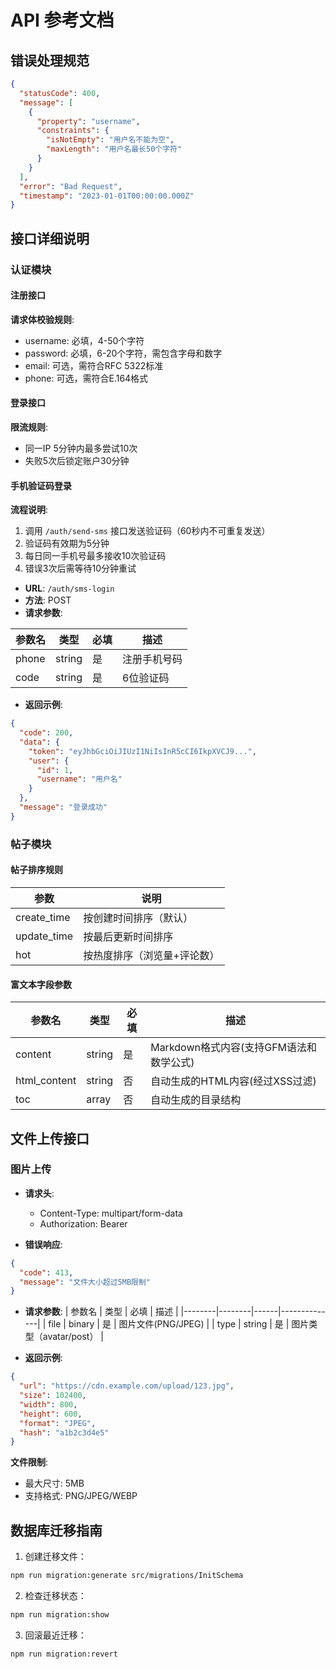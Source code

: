 # API 参考文档

## 错误处理规范

```json
{
  "statusCode": 400,
  "message": [
    {
      "property": "username",
      "constraints": {
        "isNotEmpty": "用户名不能为空",
        "maxLength": "用户名最长50个字符"
      }
    }
  ],
  "error": "Bad Request",
  "timestamp": "2023-01-01T00:00:00.000Z"
}
```

## 接口详细说明

### 认证模块

#### 注册接口

**请求体校验规则**:
- username: 必填，4-50个字符
- password: 必填，6-20个字符，需包含字母和数字
- email: 可选，需符合RFC 5322标准
- phone: 可选，需符合E.164格式

#### 登录接口

**限流规则**:
- 同一IP 5分钟内最多尝试10次
- 失败5次后锁定账户30分钟

#### 手机验证码登录

**流程说明**:
1. 调用 `/auth/send-sms` 接口发送验证码（60秒内不可重复发送）
2. 验证码有效期为5分钟
3. 每日同一手机号最多接收10次验证码
4. 错误3次后需等待10分钟重试

- **URL**: `/auth/sms-login`
- **方法**: POST
- **请求参数**:

| 参数名 | 类型   | 必填 | 描述         |
|--------|--------|------|--------------|
| phone  | string | 是   | 注册手机号码 |
| code   | string | 是   | 6位验证码    |

- **返回示例**:
```json
{
  "code": 200,
  "data": {
    "token": "eyJhbGciOiJIUzI1NiIsInR5cCI6IkpXVCJ9...",
    "user": {
      "id": 1,
      "username": "用户名"
    }
  },
  "message": "登录成功"
}
```

### 帖子模块

#### 帖子排序规则
| 参数 | 说明 |
|------|------|
| create_time | 按创建时间排序（默认） |
| update_time | 按最后更新时间排序 |
| hot | 按热度排序（浏览量+评论数） |

#### 富文本字段参数
| 参数名     | 类型   | 必填 | 描述                     |
|------------|--------|------|--------------------------|
| content    | string | 是   | Markdown格式内容(支持GFM语法和数学公式) |
| html_content | string | 否   | 自动生成的HTML内容(经过XSS过滤) |
| toc        | array  | 否   | 自动生成的目录结构       |

## 文件上传接口

### 图片上传
- **请求头**:
  - Content-Type: multipart/form-data
  - Authorization: Bearer <token>

- **错误响应**:
```json
{
  "code": 413,
  "message": "文件大小超过5MB限制"
}
```
- **请求参数**:
| 参数名 | 类型   | 必填 | 描述         |
|--------|--------|------|--------------|
| file   | binary | 是   | 图片文件(PNG/JPEG) |
| type   | string | 是   | 图片类型（avatar/post） |

- **返回示例**:
```json
{
  "url": "https://cdn.example.com/upload/123.jpg",
  "size": 102400,
  "width": 800,
  "height": 600,
  "format": "JPEG",
  "hash": "a1b2c3d4e5"
}
```

**文件限制**:
- 最大尺寸: 5MB
- 支持格式: PNG/JPEG/WEBP
## 数据库迁移指南

1. 创建迁移文件：
```bash
npm run migration:generate src/migrations/InitSchema
```

2. 检查迁移状态：
```bash
npm run migration:show
```

3. 回滚最近迁移：
```bash
npm run migration:revert
```